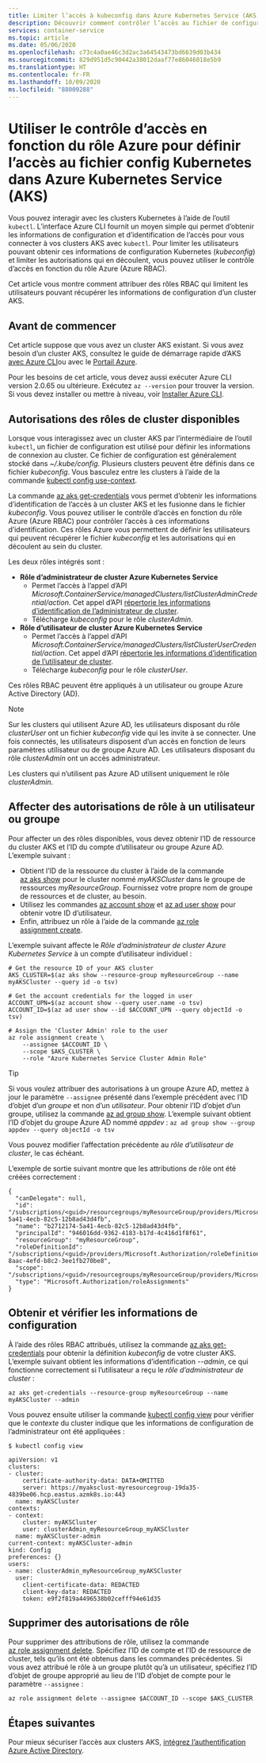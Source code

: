 ```yaml
---
title: Limiter l’accès à kubeconfig dans Azure Kubernetes Service (AKS)
description: Découvrir comment contrôler l’accès au fichier de configuration Kubernetes (kubeconfig) pour les administrateurs et utilisateurs de cluster
services: container-service
ms.topic: article
ms.date: 05/06/2020
ms.openlocfilehash: c73c4a0ae46c3d2ac3a64543473bd6639d03b434
ms.sourcegitcommit: 829d951d5c90442a38012daaf77e86046018e5b9
ms.translationtype: HT
ms.contentlocale: fr-FR
ms.lasthandoff: 10/09/2020
ms.locfileid: "88009288"
---
```

# <a name="use-azure-role-based-access-control-to-define-access-to-the-kubernetes-configuration-file-in-azure-kubernetes-service-aks"></a>Utiliser le contrôle d’accès en fonction du rôle Azure pour définir l’accès au fichier config Kubernetes dans Azure Kubernetes Service (AKS)

Vous pouvez interagir avec les clusters Kubernetes à l’aide de l’outil `kubectl`. L’interface Azure CLI fournit un moyen simple qui permet d’obtenir les informations de configuration et d’identification de l’accès pour vous connecter à vos clusters AKS avec `kubectl`. Pour limiter les utilisateurs pouvant obtenir ces informations de configuration Kubernetes (*kubeconfig*) et limiter les autorisations qui en découlent, vous pouvez utiliser le contrôle d’accès en fonction du rôle Azure (Azure RBAC).

Cet article vous montre comment attribuer des rôles RBAC qui limitent les utilisateurs pouvant récupérer les informations de configuration d’un cluster AKS.

## <a name="before-you-begin"></a>Avant de commencer

Cet article suppose que vous avez un cluster AKS existant. Si vous avez besoin d’un cluster AKS, consultez le guide de démarrage rapide d’AKS [avec Azure CLI][aks-quickstart-cli]ou avec le [Portail Azure][aks-quickstart-portal].

Pour les besoins de cet article, vous devez aussi exécuter Azure CLI version 2.0.65 ou ultérieure. Exécutez `az --version` pour trouver la version. Si vous devez installer ou mettre à niveau, voir [Installer Azure CLI][azure-cli-install].

## <a name="available-cluster-roles-permissions"></a>Autorisations des rôles de cluster disponibles

Lorsque vous interagissez avec un cluster AKS par l’intermédiaire de l’outil `kubectl`, un fichier de configuration est utilisé pour définir les informations de connexion au cluster. Ce fichier de configuration est généralement stocké dans *~/.kube/config*. Plusieurs clusters peuvent être définis dans ce fichier *kubeconfig*. Vous basculez entre les clusters à l’aide de la commande [kubectl config use-context][kubectl-config-use-context].

La commande [az aks get-credentials][az-aks-get-credentials] vous permet d’obtenir les informations d’identification de l’accès à un cluster AKS et les fusionne dans le fichier *kubeconfig*. Vous pouvez utiliser le contrôle d’accès en fonction du rôle Azure (Azure RBAC) pour contrôler l’accès à ces informations d’identification. Ces rôles Azure vous permettent de définir les utilisateurs qui peuvent récupérer le fichier *kubeconfig* et les autorisations qui en découlent au sein du cluster.

Les deux rôles intégrés sont :

* **Rôle d’administrateur de cluster Azure Kubernetes Service**  
  * Permet l’accès à l’appel d’API *Microsoft.ContainerService/managedClusters/listClusterAdminCredential/action*. Cet appel d’API [répertorie les informations d’identification de l’administrateur de cluster][api-cluster-admin].
  * Télécharge *kubeconfig* pour le rôle *clusterAdmin*.
* **Rôle d’utilisateur de cluster Azure Kubernetes Service**
  * Permet l’accès à l’appel d’API *Microsoft.ContainerService/managedClusters/listClusterUserCredential/action*. Cet appel d’API [répertorie les informations d’identification de l’utilisateur de cluster][api-cluster-user].
  * Télécharge *kubeconfig* pour le rôle *clusterUser*.

Ces rôles RBAC peuvent être appliqués à un utilisateur ou groupe Azure Active Directory (AD).

> [!NOTE]
> Sur les clusters qui utilisent Azure AD, les utilisateurs disposant du rôle *clusterUser* ont un fichier *kubeconfig* vide qui les invite à se connecter. Une fois connectés, les utilisateurs disposent d’un accès en fonction de leurs paramètres utilisateur ou de groupe Azure AD. Les utilisateurs disposant du rôle *clusterAdmin* ont un accès administrateur.
>
> Les clusters qui n’utilisent pas Azure AD utilisent uniquement le rôle *clusterAdmin*.

## <a name="assign-role-permissions-to-a-user-or-group"></a>Affecter des autorisations de rôle à un utilisateur ou groupe

Pour affecter un des rôles disponibles, vous devez obtenir l’ID de ressource du cluster AKS et l’ID du compte d’utilisateur ou groupe Azure AD. L’exemple suivant :

* Obtient l’ID de la ressource du cluster à l’aide de la commande [az aks show][az-aks-show] pour le cluster nommé *myAKSCluster* dans le groupe de ressources *myResourceGroup*. Fournissez votre propre nom de groupe de ressources et de cluster, au besoin.
* Utilisez les commandes [az account show][az-account-show] et [az ad user show][az-ad-user-show] pour obtenir votre ID d’utilisateur.
* Enfin, attribuez un rôle à l’aide de la commande [az role assignment create][az-role-assignment-create].

L’exemple suivant affecte le *Rôle d’administrateur de cluster Azure Kubernetes Service* à un compte d’utilisateur individuel :

```azurecli-interactive
# Get the resource ID of your AKS cluster
AKS_CLUSTER=$(az aks show --resource-group myResourceGroup --name myAKSCluster --query id -o tsv)

# Get the account credentials for the logged in user
ACCOUNT_UPN=$(az account show --query user.name -o tsv)
ACCOUNT_ID=$(az ad user show --id $ACCOUNT_UPN --query objectId -o tsv)

# Assign the 'Cluster Admin' role to the user
az role assignment create \
    --assignee $ACCOUNT_ID \
    --scope $AKS_CLUSTER \
    --role "Azure Kubernetes Service Cluster Admin Role"
```

> [!TIP]
> Si vous voulez attribuer des autorisations à un groupe Azure AD, mettez à jour le paramètre `--assignee` présenté dans l’exemple précédent avec l’ID d’objet d’un *groupe* et non d’un *utilisateur*. Pour obtenir l’ID d’objet d’un groupe, utilisez la commande [az ad group show][az-ad-group-show]. L’exemple suivant obtient l’ID d’objet du groupe Azure AD nommé *appdev* : `az ad group show --group appdev --query objectId -o tsv`

Vous pouvez modifier l’affectation précédente au *rôle d’utilisateur de cluster*, le cas échéant.

L’exemple de sortie suivant montre que les attributions de rôle ont été créées correctement :

```
{
  "canDelegate": null,
  "id": "/subscriptions/<guid>/resourcegroups/myResourceGroup/providers/Microsoft.ContainerService/managedClusters/myAKSCluster/providers/Microsoft.Authorization/roleAssignments/b2712174-5a41-4ecb-82c5-12b8ad43d4fb",
  "name": "b2712174-5a41-4ecb-82c5-12b8ad43d4fb",
  "principalId": "946016dd-9362-4183-b17d-4c416d1f8f61",
  "resourceGroup": "myResourceGroup",
  "roleDefinitionId": "/subscriptions/<guid>/providers/Microsoft.Authorization/roleDefinitions/0ab01a8-8aac-4efd-b8c2-3ee1fb270be8",
  "scope": "/subscriptions/<guid>/resourcegroups/myResourceGroup/providers/Microsoft.ContainerService/managedClusters/myAKSCluster",
  "type": "Microsoft.Authorization/roleAssignments"
}
```

## <a name="get-and-verify-the-configuration-information"></a>Obtenir et vérifier les informations de configuration

À l’aide des rôles RBAC attribués, utilisez la commande [az aks get-credentials][az-aks-get-credentials] pour obtenir la définition *kubeconfig* de votre cluster AKS. L’exemple suivant obtient les informations d’identification *--admin*, ce qui fonctionne correctement si l’utilisateur a reçu le *rôle d’administrateur de cluster* :

```azurecli-interactive
az aks get-credentials --resource-group myResourceGroup --name myAKSCluster --admin
```

Vous pouvez ensuite utiliser la commande [kubectl config view][kubectl-config-view] pour vérifier que le *contexte* du cluster indique que les informations de configuration de l’administrateur ont été appliquées :

```
$ kubectl config view

apiVersion: v1
clusters:
- cluster:
    certificate-authority-data: DATA+OMITTED
    server: https://myaksclust-myresourcegroup-19da35-4839be06.hcp.eastus.azmk8s.io:443
  name: myAKSCluster
contexts:
- context:
    cluster: myAKSCluster
    user: clusterAdmin_myResourceGroup_myAKSCluster
  name: myAKSCluster-admin
current-context: myAKSCluster-admin
kind: Config
preferences: {}
users:
- name: clusterAdmin_myResourceGroup_myAKSCluster
  user:
    client-certificate-data: REDACTED
    client-key-data: REDACTED
    token: e9f2f819a4496538b02cefff94e61d35
```

## <a name="remove-role-permissions"></a>Supprimer des autorisations de rôle

Pour supprimer des attributions de rôle, utilisez la commande [az role assignment delete][az-role-assignment-delete]. Spécifiez l’ID de compte et l’ID de ressource de cluster, tels qu’ils ont été obtenus dans les commandes précédentes. Si vous avez attribué le rôle à un groupe plutôt qu’à un utilisateur, spécifiez l’ID d’objet de groupe approprié au lieu de l’ID d’objet de compte pour le paramètre `--assignee` :

```azurecli-interactive
az role assignment delete --assignee $ACCOUNT_ID --scope $AKS_CLUSTER
```

## <a name="next-steps"></a>Étapes suivantes

Pour mieux sécuriser l’accès aux clusters AKS, [intégrez l’authentification Azure Active Directory][aad-integration].

<!-- LINKS - external -->
[kubectl-config-use-context]: https://kubernetes.io/docs/reference/generated/kubectl/kubectl-commands#config
[kubectl-config-view]: https://kubernetes.io/docs/reference/generated/kubectl/kubectl-commands#config

<!-- LINKS - internal -->
[aks-quickstart-cli]: kubernetes-walkthrough.md
[aks-quickstart-portal]: kubernetes-walkthrough-portal.md
[azure-cli-install]: /cli/azure/install-azure-cli
[az-aks-get-credentials]: /cli/azure/aks#az-aks-get-credentials
[azure-rbac]: ../role-based-access-control/overview.md
[api-cluster-admin]: /rest/api/aks/managedclusters/listclusteradmincredentials
[api-cluster-user]: /rest/api/aks/managedclusters/listclusterusercredentials
[az-aks-show]: /cli/azure/aks#az-aks-show
[az-account-show]: /cli/azure/account#az-account-show
[az-ad-user-show]: /cli/azure/ad/user#az-ad-user-show
[az-role-assignment-create]: /cli/azure/role/assignment#az-role-assignment-create
[az-role-assignment-delete]: /cli/azure/role/assignment#az-role-assignment-delete
[aad-integration]: ./azure-ad-integration-cli.md
[az-ad-group-show]: /cli/azure/ad/group#az-ad-group-show
